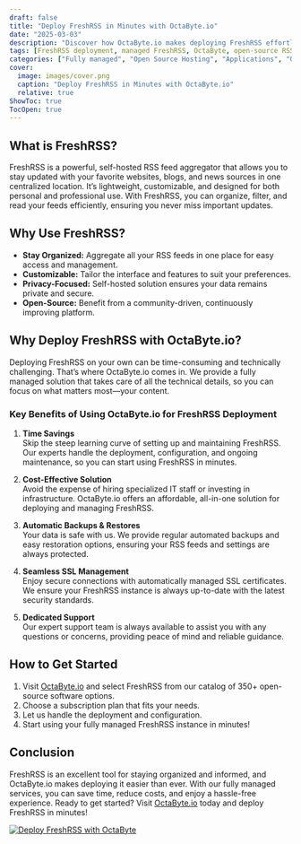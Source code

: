 ```yaml
---
draft: false
title: "Deploy FreshRSS in Minutes with OctaByte.io"
date: "2025-03-03"
description: "Discover how OctaByte.io makes deploying FreshRSS effortless. Save time, reduce costs, and enjoy fully managed services with automatic backups, SSL management, and expert support."
tags: [FreshRSS deployment, managed FreshRSS, OctaByte, open-source RSS feed, time-saving RSS, cost-effective RSS, automatic backups, SSL management, managed open-source software]
categories: ["Fully managed", "Open Source Hosting", "Applications", "Others", "FreshRSS"]
cover:
  image: images/cover.png
  caption: "Deploy FreshRSS in Minutes with OctaByte.io"
  relative: true
ShowToc: true
TocOpen: true
---
```



## What is FreshRSS?

FreshRSS is a powerful, self-hosted RSS feed aggregator that allows you to stay updated with your favorite websites, blogs, and news sources in one centralized location. It’s lightweight, customizable, and designed for both personal and professional use. With FreshRSS, you can organize, filter, and read your feeds efficiently, ensuring you never miss important updates.

## Why Use FreshRSS?

- **Stay Organized:** Aggregate all your RSS feeds in one place for easy access and management.  
- **Customizable:** Tailor the interface and features to suit your preferences.  
- **Privacy-Focused:** Self-hosted solution ensures your data remains private and secure.  
- **Open-Source:** Benefit from a community-driven, continuously improving platform.  

## Why Deploy FreshRSS with OctaByte.io?

Deploying FreshRSS on your own can be time-consuming and technically challenging. That’s where OctaByte.io comes in. We provide a fully managed solution that takes care of all the technical details, so you can focus on what matters most—your content.

### Key Benefits of Using OctaByte.io for FreshRSS Deployment

1. **Time Savings**  
   Skip the steep learning curve of setting up and maintaining FreshRSS. Our experts handle the deployment, configuration, and ongoing maintenance, so you can start using FreshRSS in minutes.

2. **Cost-Effective Solution**  
   Avoid the expense of hiring specialized IT staff or investing in infrastructure. OctaByte.io offers an affordable, all-in-one solution for deploying and managing FreshRSS.

3. **Automatic Backups & Restores**  
   Your data is safe with us. We provide regular automated backups and easy restoration options, ensuring your RSS feeds and settings are always protected.

4. **Seamless SSL Management**  
   Enjoy secure connections with automatically managed SSL certificates. We ensure your FreshRSS instance is always up-to-date with the latest security standards.

5. **Dedicated Support**  
   Our expert support team is always available to assist you with any questions or concerns, providing peace of mind and reliable guidance.

## How to Get Started

1. Visit [OctaByte.io](https://octabyte.io) and select FreshRSS from our catalog of 350+ open-source software options.  
2. Choose a subscription plan that fits your needs.  
3. Let us handle the deployment and configuration.  
4. Start using your fully managed FreshRSS instance in minutes!  

## Conclusion

FreshRSS is an excellent tool for staying organized and informed, and OctaByte.io makes deploying it easier than ever. With our fully managed services, you can save time, reduce costs, and enjoy a hassle-free experience. Ready to get started? Visit [OctaByte.io](https://octabyte.io) today and deploy FreshRSS in minutes!

[![Deploy FreshRSS with OctaByte](/images/deploy-on-octabyte.png)](https://octabyte.io/fully-managed-open-source-services/applications/others/freshrss)